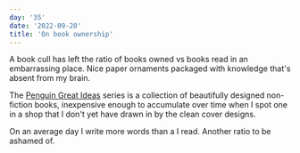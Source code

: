 ```yaml
---
day: '35'
date: '2022-09-20'
title: 'On book ownership'
---
```


A book cull has left the ratio of books owned vs books read in an embarrassing place. Nice paper ornaments packaged with knowledge that's absent from my brain.

The [Penguin Great Ideas](https://www.penguin.co.uk/series/PEN02/penguin-great-ideas?page=1) series is a collection of beautifully designed non-fiction books, inexpensive enough to accumulate over time when I spot one in a shop that I don't yet have drawn in by the clean cover designs.

On an average day I write more words than a I read. Another ratio to be ashamed of.

